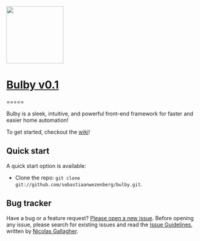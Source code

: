<img src="http://img827.imageshack.us/img827/6774/bulby.png" width="150px">

# [Bulby v0.1](http://github.com/sebastiaanwezenberg/bulby)
=====

Bulby is a sleek, intuitive, and powerful front-end framework for faster and easier home automation!

To get started, checkout the [wiki](https://github.com/sebastiaanwezenberg/bulby/wiki)!

## Quick start

A quick start option is available:

* Clone the repo: `git clone git://github.com/sebastiaanwezenberg/bulby.git`.

## Bug tracker

Have a bug or a feature request? [Please open a new issue](https://github.com/sebastiaanwezenberg/bulby/issues). Before opening any issue, please search for existing issues and read the [Issue Guidelines](https://github.com/necolas/issue-guidelines), written by [Nicolas Gallagher](https://github.com/necolas/).



